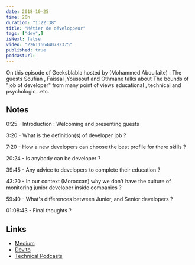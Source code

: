 ```yaml
---
date: 2018-10-25
time: 20h
duration: "1:22:38"
title: "Métier de développeur"
tags: ["dev",]
isNext: false
video: "2261166440782375"
published: true
podcastUrl:
---
```


On this episode of Geeksblabla hosted by (Mohammed Aboullaite) : The guests Soufian , Faissal ,Youssouf and Othmane talks about The bounds of "job of developer" from many point of views educational , technical and psychologic ..etc.

## Notes

0:25 - Introduction : Welcoming and presenting guests

3:20 - What is the definition(s) of developer job ?

7:20 - How a new developers can choose the best profile for there skills ?

20:24 - Is anybody can be developer ?

39:45 - Any advice to developers to complete their education ?

43:20 - In our context (Moroccan) why we don't have the culture of monitoring junior developer inside companies ?

59:40 - What's differences between Junior, and Senior developers ?

01:08:43 - Final thoughts ?

## Links

- [Medium](https://medium.com/)
- [Dev.to](https://dev.to/)
- [Technical Podcasts](https://www.freecodecamp.org/news/here-are-the-most-interesting-developer-podcasts-2019-edition-4e43063bf8a4/)
